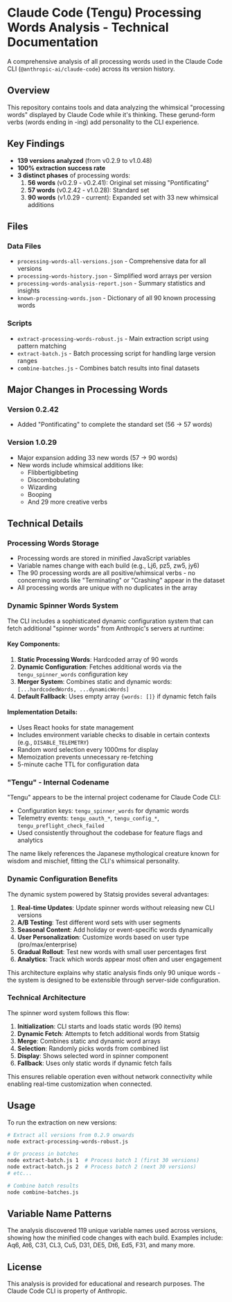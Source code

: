 # Claude Code (Tengu) Processing Words Analysis - Technical Documentation

A comprehensive analysis of all processing words used in the Claude Code CLI (`@anthropic-ai/claude-code`) across its version history.

## Overview

This repository contains tools and data analyzing the whimsical "processing words" displayed by Claude Code while it's thinking. These gerund-form verbs (words ending in -ing) add personality to the CLI experience.

## Key Findings

- **139 versions analyzed** (from v0.2.9 to v1.0.48)
- **100% extraction success rate**
- **3 distinct phases** of processing words:
  1. **56 words** (v0.2.9 - v0.2.41): Original set missing "Pontificating"
  2. **57 words** (v0.2.42 - v1.0.28): Standard set
  3. **90 words** (v1.0.29 - current): Expanded set with 33 new whimsical additions

## Files

### Data Files
- `processing-words-all-versions.json` - Comprehensive data for all versions
- `processing-words-history.json` - Simplified word arrays per version
- `processing-words-analysis-report.json` - Summary statistics and insights
- `known-processing-words.json` - Dictionary of all 90 known processing words

### Scripts
- `extract-processing-words-robust.js` - Main extraction script using pattern matching
- `extract-batch.js` - Batch processing script for handling large version ranges
- `combine-batches.js` - Combines batch results into final datasets

## Major Changes in Processing Words

### Version 0.2.42
- Added "Pontificating" to complete the standard set (56 → 57 words)

### Version 1.0.29
- Major expansion adding 33 new words (57 → 90 words)
- New words include whimsical additions like:
  - Flibbertigibbeting
  - Discombobulating
  - Wizarding
  - Booping
  - And 29 more creative verbs

## Technical Details

### Processing Words Storage
- Processing words are stored in minified JavaScript variables
- Variable names change with each build (e.g., Lj6, pz5, zw5, jy6)
- The 90 processing words are all positive/whimsical verbs - no concerning words like "Terminating" or "Crashing" appear in the dataset
- All processing words are unique with no duplicates in the array

### Dynamic Spinner Words System

The CLI includes a sophisticated dynamic configuration system that can fetch additional "spinner words" from Anthropic's servers at runtime:

#### Key Components:
1. **Static Processing Words**: Hardcoded array of 90 words
2. **Dynamic Configuration**: Fetches additional words via the `tengu_spinner_words` configuration key
3. **Merger System**: Combines static and dynamic words: `[...hardcodedWords, ...dynamicWords]`
4. **Default Fallback**: Uses empty array `{words: []}` if dynamic fetch fails

#### Implementation Details:
- Uses React hooks for state management
- Includes environment variable checks to disable in certain contexts (e.g., `DISABLE_TELEMETRY`)
- Random word selection every 1000ms for display
- Memoization prevents unnecessary re-fetching
- 5-minute cache TTL for configuration data

### "Tengu" - Internal Codename

"Tengu" appears to be the internal project codename for Claude Code CLI:
- Configuration keys: `tengu_spinner_words` for dynamic words
- Telemetry events: `tengu_oauth_*`, `tengu_config_*`, `tengu_preflight_check_failed`
- Used consistently throughout the codebase for feature flags and analytics

The name likely references the Japanese mythological creature known for wisdom and mischief, fitting the CLI's whimsical personality.

### Dynamic Configuration Benefits

The dynamic system powered by Statsig provides several advantages:

1. **Real-time Updates**: Update spinner words without releasing new CLI versions
2. **A/B Testing**: Test different word sets with user segments
3. **Seasonal Content**: Add holiday or event-specific words dynamically
4. **User Personalization**: Customize words based on user type (pro/max/enterprise)
5. **Gradual Rollout**: Test new words with small user percentages first
6. **Analytics**: Track which words appear most often and user engagement

This architecture explains why static analysis finds only 90 unique words - the system is designed to be extensible through server-side configuration.

### Technical Architecture

The spinner word system follows this flow:

1. **Initialization**: CLI starts and loads static words (90 items)
2. **Dynamic Fetch**: Attempts to fetch additional words from Statsig
3. **Merge**: Combines static and dynamic word arrays
4. **Selection**: Randomly picks words from combined list
5. **Display**: Shows selected word in spinner component
6. **Fallback**: Uses only static words if dynamic fetch fails

This ensures reliable operation even without network connectivity while enabling real-time customization when connected.

## Usage

To run the extraction on new versions:

```bash
# Extract all versions from 0.2.9 onwards
node extract-processing-words-robust.js

# Or process in batches
node extract-batch.js 1  # Process batch 1 (first 30 versions)
node extract-batch.js 2  # Process batch 2 (next 30 versions)
# etc...

# Combine batch results
node combine-batches.js
```

## Variable Name Patterns

The analysis discovered 119 unique variable names used across versions, showing how the minified code changes with each build. Examples include: Aq6, At6, C31, CL3, Cu5, D31, DE5, Dt6, Ed5, F31, and many more.

## License

This analysis is provided for educational and research purposes. The Claude Code CLI is property of Anthropic.